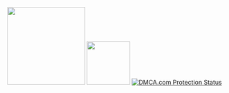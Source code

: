 <img height="180em" src="https://github-readme-stats.vercel.app/api?username=HoldUpAMinute&show_icons=true&hide_border=true&&count_private=true&include_all_commits=true" />
<img height="100em" src="https://discord.c99.nl/widget/theme-1/948147084924690492.png" />
<a href="//www.dmca.com/Protection/Status.aspx?ID=ad974f22-b6a8-4c39-b1d2-edc9468d7aa0" title="DMCA.com Protection Status" class="dmca-badge"> <img src ="https://images.dmca.com/Badges/dmca-badge-w250-5x1-07.png?ID=ad974f22-b6a8-4c39-b1d2-edc9468d7aa0"  alt="DMCA.com Protection Status" /></a>
